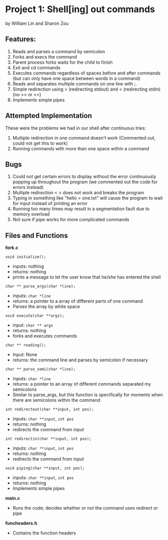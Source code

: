 # Project 1: Shell[ing] out commands
by William Lin and Sharon Zou

## Features:
1. Reads and parses a command by semicolon
2. Forks and execs the command
3. Parent process forks waits for the child to finish
2. Exit and cd commands
3. Executes commands regardless of spaces before and after commands (but can only have one space between words in a command)
3. Reads and separates multiple commands on one line with ;.   
4. Simple redirection using > (redirecting stdout) and < (redirecting stdin) (no >> or <<)
5. Implements simple pipes

## Attempted Implementation
These were the problems we had in our shell after continuous tries:
1. Multiple redirection in one command doesn't work (Commented out, could not get this to work)
2. Running commands with more than one space within a command

## Bugs
1. Could not get certain errors to display without the error continuously popping up throughout the program (we commented out the code for errors instead)
2. Multiple redirection < > does not work and breaks the program
3. Typing in something like "hello > one.txt" will cause the program to wait for input instead of printing an error
4. Running too many times may result in a segmentation fault due to memory overload
5. Not sure if pipe works for more complicated commands

## Files and Functions
<b> fork.c </b>

`void initialize();`
- inputs: nothing
- returns: nothing
- prints a message to let the user know that he/she has entered the shell

`char ** parse_args(char *line);`
- inputs: `char *line`
- returns: a pointer to a array of different parts of one command
- Parses the array by white space

`void execute(char **args);`
- input: `char ** args`
- returns: nothing
- forks and executes commands

`char ** reading();`
- Input: None
- returns: the command line and parses by semicolon if necessary

`char ** parse_semi(char *line);`
- inputs: `char *line`
- returns: a pointer to an array of different commands separated my semicolons
- Similar to parse_args, but this function is specifically for moments when there are semicolons within the command

`int redirectout(char **input, int pos);`
- inputs: `char **input`, `int pos`
- returns: nothing
- redirects the command from input

`int redirectin(char **input, int pos);`
- inputs: `char **input`, `int pos`
- returns: nothing
- redirects the command from input

`void piping(char **input, int pos);`
- inputs: `char **input`, `int pos`
- returns: nothing
- Implements simple pipes

<b> main.c </b>
- Runs the code; decides whether or not the command uses redirect or pipe

<b> funcheaders.h </b>
- Contains the function headers
<br/>
